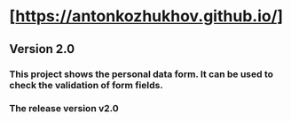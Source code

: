 # [https://antonkozhukhov.github.io/]
## Version 2.0
### This project shows the personal data form. It can be used to check the validation of form fields.
### The release version v2.0